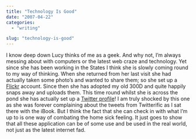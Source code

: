 ```yaml
---
title: "Technology Is Good"
date: "2007-04-22"
categories: 
  - "writing"

slug: "technology-is-good"
---
```


I know deep down Lucy thinks of me as a geek. And why not, I’m always messing about with computers or the latest web craze and technology. Yet since she has been working in the States I think she is slowly coming round to my way of thinking. When she returned from her last visit she had actually taken some photo’s and wanted to share them; so she set up a [Flickr](https://www.flickr.com/photos/loopylou26/) account. Since then she has adopted my old 300D and quite happily snaps away and uploads them. This time round whilst she is across the pond she has actually set up a [Twitter profile](https://twitter.com/Loopylou)! I am truly shocked by this one as she was forever complaining about the tweets from Twitterific as I sat there with the iBook. But I think the fact that she can check in with what I’m up to is one way of combating the home sick feeling. It just goes to show that all these application can be of some use and be used in the real world, not just as the latest internet fad.
